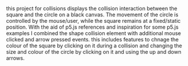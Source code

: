 this project for collisions displays the collision interaction between the square and the circle on a black canvas. The movement of the circle is controlled by the mouse/user, while the square remains at a fixed/static position.
With the aid of p5.js references and inspiration for some p5.js examples I combined the shape collision element with additional mouse clicked and arrow pressed events. this includes features to chnage the colour of the square by clicking on it during a collision and changing the size and colour of the circle by clicking on it and using the up and down arrows. 